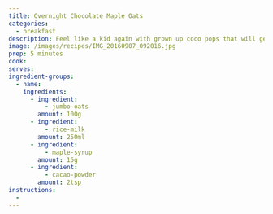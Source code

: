 ```yaml
---
title: Overnight Chocolate Maple Oats
categories:
  - breakfast
description: Feel like a kid again with grown up coco pops that will get you through the mornings.
image: /images/recipes/IMG_20160907_092016.jpg
prep: 5 minutes
cook:
serves:
ingredient-groups:
  - name:
    ingredients:
      - ingredient:
          - jumbo-oats
        amount: 100g
      - ingredient:
          - rice-milk
        amount: 250ml
      - ingredient:
          - maple-syrup
        amount: 15g
      - ingredient:
          - cacao-powder
        amount: 2tsp
instructions:
  -
---
```



